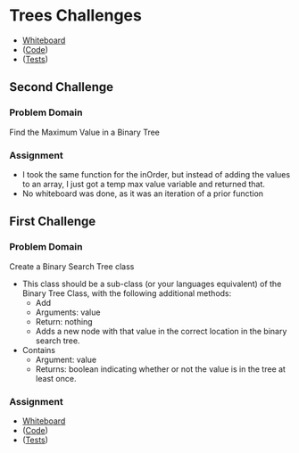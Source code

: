 # Trees Challenges

- [Whiteboard](https://projects.invisionapp.com/freehand/document/miqIvWwab)
- ([Code](Trees.js))
- ([Tests](trees.test.js))


## Second Challenge
### Problem Domain
Find the Maximum Value in a Binary Tree

### Assignment
- I took the same function for the inOrder, but instead of adding the values to an array, I just got a temp max value variable and returned that.
- No whiteboard was done, as it was an iteration of a prior function


## First Challenge
### Problem Domain
Create a Binary Search Tree class
- This class should be a sub-class (or your languages equivalent) of the Binary Tree Class, with the following additional methods:
  - Add
  - Arguments: value
  - Return: nothing
  - Adds a new node with that value in the correct location in the binary search tree.
- Contains
  - Argument: value
  - Returns: boolean indicating whether or not the value is in the tree at least once.

### Assignment
- [Whiteboard](https://projects.invisionapp.com/freehand/document/miqIvWwab)
- ([Code](Trees.js))
- ([Tests](trees.test.js))
